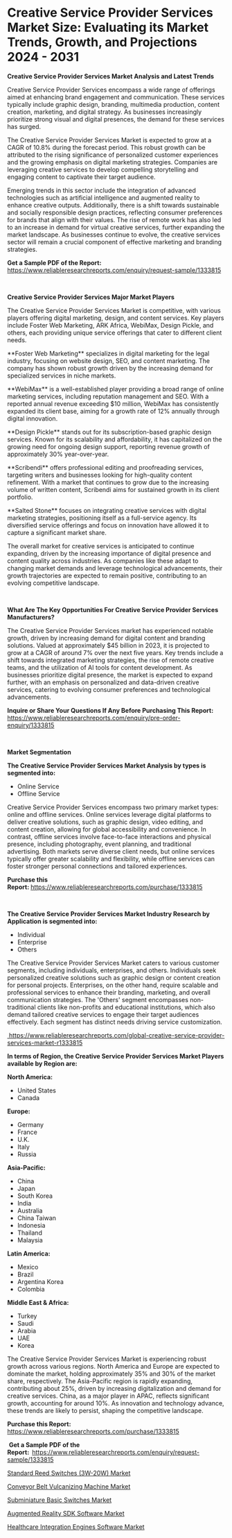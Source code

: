 <p><h1>Creative Service Provider Services Market Size: Evaluating its Market Trends, Growth, and Projections 2024 - 2031</h1></p><p><strong>Creative Service Provider Services Market Analysis and Latest Trends</strong></p>
<p><p>Creative Service Provider Services encompass a wide range of offerings aimed at enhancing brand engagement and communication. These services typically include graphic design, branding, multimedia production, content creation, marketing, and digital strategy. As businesses increasingly prioritize strong visual and digital presences, the demand for these services has surged.</p><p>The Creative Service Provider Services Market is expected to grow at a CAGR of 10.8% during the forecast period. This robust growth can be attributed to the rising significance of personalized customer experiences and the growing emphasis on digital marketing strategies. Companies are leveraging creative services to develop compelling storytelling and engaging content to captivate their target audience.</p><p>Emerging trends in this sector include the integration of advanced technologies such as artificial intelligence and augmented reality to enhance creative outputs. Additionally, there is a shift towards sustainable and socially responsible design practices, reflecting consumer preferences for brands that align with their values. The rise of remote work has also led to an increase in demand for virtual creative services, further expanding the market landscape. As businesses continue to evolve, the creative services sector will remain a crucial component of effective marketing and branding strategies.</p></p>
<p><strong>Get a Sample PDF of the Report:&nbsp;</strong> <a href="https://www.reliableresearchreports.com/enquiry/request-sample/1333815?utm_campaign=83&utm_medium=2&utm_source=Github&utm_content=ia&utm_term=01102024&utm_id=creative-service-provider-services">https://www.reliableresearchreports.com/enquiry/request-sample/1333815</a></p>
<p>&nbsp;</p>
<p><strong>Creative Service Provider Services Major Market Players</strong></p>
<p><p>The Creative Service Provider Services Market is competitive, with various players offering digital marketing, design, and content services. Key players include Foster Web Marketing, ARK Africa, WebiMax, Design Pickle, and others, each providing unique service offerings that cater to different client needs.</p><p>**Foster Web Marketing** specializes in digital marketing for the legal industry, focusing on website design, SEO, and content marketing. The company has shown robust growth driven by the increasing demand for specialized services in niche markets.</p><p>**WebiMax** is a well-established player providing a broad range of online marketing services, including reputation management and SEO. With a reported annual revenue exceeding $10 million, WebiMax has consistently expanded its client base, aiming for a growth rate of 12% annually through digital innovation.</p><p>**Design Pickle** stands out for its subscription-based graphic design services. Known for its scalability and affordability, it has capitalized on the growing need for ongoing design support, reporting revenue growth of approximately 30% year-over-year.</p><p>**Scribendi** offers professional editing and proofreading services, targeting writers and businesses looking for high-quality content refinement. With a market that continues to grow due to the increasing volume of written content, Scribendi aims for sustained growth in its client portfolio.</p><p>**Salted Stone** focuses on integrating creative services with digital marketing strategies, positioning itself as a full-service agency. Its diversified service offerings and focus on innovation have allowed it to capture a significant market share.</p><p>The overall market for creative services is anticipated to continue expanding, driven by the increasing importance of digital presence and content quality across industries. As companies like these adapt to changing market demands and leverage technological advancements, their growth trajectories are expected to remain positive, contributing to an evolving competitive landscape.</p></p>
<p>&nbsp;</p>
<p><strong>What Are The Key Opportunities For Creative Service Provider Services Manufacturers?</strong></p>
<p><p>The Creative Service Provider Services market has experienced notable growth, driven by increasing demand for digital content and branding solutions. Valued at approximately $45 billion in 2023, it is projected to grow at a CAGR of around 7% over the next five years. Key trends include a shift towards integrated marketing strategies, the rise of remote creative teams, and the utilization of AI tools for content development. As businesses prioritize digital presence, the market is expected to expand further, with an emphasis on personalized and data-driven creative services, catering to evolving consumer preferences and technological advancements.</p></p>
<p><strong>Inquire or Share Your Questions If Any Before Purchasing This Report:</strong> <a href="https://www.reliableresearchreports.com/enquiry/pre-order-enquiry/1333815?utm_campaign=83&utm_medium=2&utm_source=Github&utm_content=ia&utm_term=01102024&utm_id=creative-service-provider-services">https://www.reliableresearchreports.com/enquiry/pre-order-enquiry/1333815</a></p>
<p>&nbsp;</p>
<p><strong>Market Segmentation</strong></p>
<p><strong>The Creative Service Provider Services Market Analysis by types is segmented into:</strong></p>
<p><ul><li>Online Service</li><li>Offline Service</li></ul></p>
<p><p>Creative Service Provider Services encompass two primary market types: online and offline services. Online services leverage digital platforms to deliver creative solutions, such as graphic design, video editing, and content creation, allowing for global accessibility and convenience. In contrast, offline services involve face-to-face interactions and physical presence, including photography, event planning, and traditional advertising. Both markets serve diverse client needs, but online services typically offer greater scalability and flexibility, while offline services can foster stronger personal connections and tailored experiences.</p></p>
<p><strong>Purchase this Report:&nbsp;</strong><a href="https://www.reliableresearchreports.com/purchase/1333815?utm_campaign=83&utm_medium=2&utm_source=Github&utm_content=ia&utm_term=01102024&utm_id=creative-service-provider-services">https://www.reliableresearchreports.com/purchase/1333815</a></p>
<p>&nbsp;</p>
<p><strong>The Creative Service Provider Services Market Industry Research by Application is segmented into:</strong></p>
<p><ul><li>Individual</li><li>Enterprise</li><li>Others</li></ul></p>
<p><p>The Creative Service Provider Services Market caters to various customer segments, including individuals, enterprises, and others. Individuals seek personalized creative solutions such as graphic design or content creation for personal projects. Enterprises, on the other hand, require scalable and professional services to enhance their branding, marketing, and overall communication strategies. The 'Others' segment encompasses non-traditional clients like non-profits and educational institutions, which also demand tailored creative services to engage their target audiences effectively. Each segment has distinct needs driving service customization.</p></p>
<p><a href="https://www.reliableresearchreports.com/global-creative-service-provider-services-market-r1333815?utm_campaign=83&utm_medium=2&utm_source=Github&utm_content=ia&utm_term=01102024&utm_id=creative-service-provider-services">&nbsp;https://www.reliableresearchreports.com/global-creative-service-provider-services-market-r1333815</a></p>
<p><strong>In terms of Region, the Creative Service Provider Services Market Players available by Region are:</strong></p>
<p>
    <p> <strong> North America: </strong>
        <ul>
            <li>United States</li>
            <li>Canada</li>
        </ul>
        </p> 
    <p> <strong> Europe: </strong>
        <ul>
            <li>Germany</li>
            <li>France</li>
            <li>U.K.</li>
            <li>Italy</li>
            <li>Russia</li>
        </ul>
        </p> 
    <p> <strong> Asia-Pacific: </strong>
        <ul>
            <li>China</li>
            <li>Japan</li>
            <li>South Korea</li>
            <li>India</li>
            <li>Australia</li>
            <li>China Taiwan</li>
            <li>Indonesia</li>
            <li>Thailand</li>
            <li>Malaysia</li>
        </ul>
        </p> 
    <p> <strong> Latin America: </strong>
        <ul>
            <li>Mexico</li>
            <li>Brazil</li>
            <li>Argentina Korea</li>
            <li>Colombia</li>
        </ul>
        </p> 
    <p> <strong> Middle East & Africa: </strong>
        <ul>
            <li>Turkey</li>
            <li>Saudi</li>
            <li>Arabia</li>
            <li>UAE</li>
            <li>Korea</li>
        </ul>
    </p>
    </p>
<p><p>The Creative Service Provider Services Market is experiencing robust growth across various regions. North America and Europe are expected to dominate the market, holding approximately 35% and 30% of the market share, respectively. The Asia-Pacific region is rapidly expanding, contributing about 25%, driven by increasing digitalization and demand for creative services. China, as a major player in APAC, reflects significant growth, accounting for around 10%. As innovation and technology advance, these trends are likely to persist, shaping the competitive landscape.</p></p>
<p><strong>Purchase this Report: </strong><a href="https://www.reliableresearchreports.com/purchase/1333815?utm_campaign=83&utm_medium=2&utm_source=Github&utm_content=ia&utm_term=01102024&utm_id=creative-service-provider-services">https://www.reliableresearchreports.com/purchase/1333815</a></p>
<p>&nbsp;<strong>Get a Sample PDF of the Report:&nbsp;&nbsp;</strong><a href="https://www.reliableresearchreports.com/enquiry/request-sample/1333815?utm_campaign=83&utm_medium=2&utm_source=Github&utm_content=ia&utm_term=01102024&utm_id=creative-service-provider-services">https://www.reliableresearchreports.com/enquiry/request-sample/1333815</a></p>
<p><strong></strong></p>
<p><p><a href="https://issuu.com/reportprime-2/docs/standard-reed-switches-3w-20w-marke_1f97ae29a88e83?utm_campaign=83&utm_medium=2&utm_source=Github&utm_content=ia&utm_term=01102024&utm_id=creative-service-provider-services">Standard Reed Switches (3W-20W) Market</a></p><p><a href="https://www.linkedin.com/pulse/conveyor-belt-vulcanizing-machine-market-global-regional-analysis-l6etf?utm_campaign=83&utm_medium=2&utm_source=Github&utm_content=ia&utm_term=01102024&utm_id=creative-service-provider-services">Conveyor Belt Vulcanizing Machine Market</a></p><p><a href="https://issuu.com/reportprime-2/docs/subminiature-basic-switches-market-_bde941b51b8a84?utm_campaign=83&utm_medium=2&utm_source=Github&utm_content=ia&utm_term=01102024&utm_id=creative-service-provider-services">Subminiature Basic Switches Market</a></p><p><a href="https://github.com/jordond5lezama/Market-Research-Report-List-1/blob/main/augmented-reality-sdk-software-market.md?utm_campaign=83&utm_medium=2&utm_source=Github&utm_content=ia&utm_term=01102024&utm_id=creative-service-provider-services">Augmented Reality SDK Software Market</a></p><p><a href="https://github.com/MoonZANDRA/Market-Research-Report-List-1/blob/main/healthcare-integration-engines-software-market.md?utm_campaign=83&utm_medium=2&utm_source=Github&utm_content=ia&utm_term=01102024&utm_id=creative-service-provider-services">Healthcare Integration Engines Software Market</a></p></p>